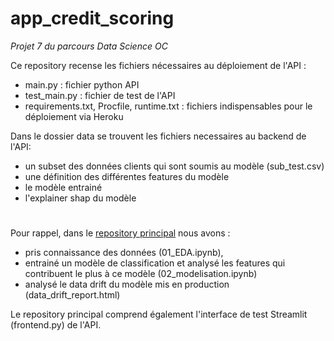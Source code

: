 # app_credit_scoring
*Projet 7 du parcours Data Science OC*

Ce repository recense les fichiers nécessaires au déploiement de l'API :
- main.py : fichier python API
- test_main.py : fichier de test de l'API
- requirements.txt, Procfile, runtime.txt : fichiers indispensables pour le déploiement via Heroku

Dans le dossier data se trouvent les fichiers necessaires au backend de l'API:
- un subset des données clients qui sont soumis au modèle (sub_test.csv)
- une définition des différentes features du modèle
- le modèle entrainé
- l'explainer shap du modèle

#

Pour rappel, dans le [repository principal](https://github.com/estellec18/modele_de_scoring) nous avons :
- pris connaissance des données (01_EDA.ipynb),
- entrainé un modèle de classification et analysé les features qui contribuent le plus à ce modèle (02_modelisation.ipynb)
- analysé le data drift du modèle mis en production (data_drift_report.html)

Le repository principal comprend également l'interface de test Streamlit (frontend.py) de l'API.




